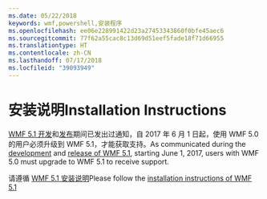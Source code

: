```yaml
---
ms.date: 05/22/2018
keywords: wmf,powershell,安装程序
ms.openlocfilehash: ee06e228991422d23a27453343860f0bfe45aec6
ms.sourcegitcommit: 77f62a55cac8c13d69d51eef5fade18f71d66955
ms.translationtype: HT
ms.contentlocale: zh-CN
ms.lasthandoff: 07/17/2018
ms.locfileid: "39093949"
---
```

# <a name="installation-instructions"></a><span data-ttu-id="288ab-102">安装说明</span><span class="sxs-lookup"><span data-stu-id="288ab-102">Installation Instructions</span></span>

<span data-ttu-id="288ab-103">[WMF 5.1 开发](https://blogs.msdn.microsoft.com/powershell/2016/04/06/windows-management-framework-5-0-updates-and-wmf-5-1/)和[发布](https://blogs.msdn.microsoft.com/powershell/2017/03/28/windows-management-framework-wmf-5-1-now-in-microsoft-update-catalog/)期间已发出过通知，自 2017 年 6 月 1 日起，使用 WMF 5.0 的用户必须升级到 WMF 5.1，才能获取支持。</span><span class="sxs-lookup"><span data-stu-id="288ab-103">As communicated during the [development](https://blogs.msdn.microsoft.com/powershell/2016/04/06/windows-management-framework-5-0-updates-and-wmf-5-1/) and [release of WMF 5.1](https://blogs.msdn.microsoft.com/powershell/2017/03/28/windows-management-framework-wmf-5-1-now-in-microsoft-update-catalog/), starting June 1, 2017, users with WMF 5.0 must upgrade to WMF 5.1 to receive support.</span></span>

<span data-ttu-id="288ab-104">请遵循 [WMF 5.1 安装说明](..\5.1\install-configure.md)</span><span class="sxs-lookup"><span data-stu-id="288ab-104">Please follow the [installation instructions of WMF 5.1](..\5.1\install-configure.md)</span></span> 